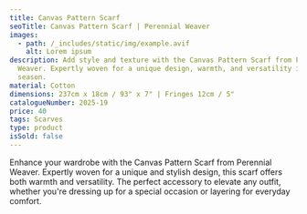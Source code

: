 ```yaml
---
title: Canvas Pattern Scarf
seoTitle: Canvas Pattern Scarf | Perennial Weaver
images:
  - path: /_includes/static/img/example.avif
    alt: Lorem ipsum
description: Add style and texture with the Canvas Pattern Scarf from Perennial
  Weaver. Expertly woven for a unique design, warmth, and versatility in any
  season.
material: Cotton
dimensions: 237cm x 18cm / 93" x 7" | Fringes 12cm / 5"
catalogueNumber: 2025-19
price: 40
tags: Scarves
type: product
isSold: false
---
```

Enhance your wardrobe with the Canvas Pattern Scarf from Perennial Weaver. Expertly woven for a unique and stylish design, this scarf offers both warmth and versatility. The perfect accessory to elevate any outfit, whether you're dressing up for a special occasion or layering for everyday comfort.

